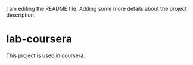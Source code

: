 I am editing the README file. Adding some more details about the project description.
# lab-coursera
This project is used in coursera.
